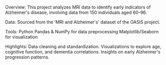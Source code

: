 Overview:
This project analyzes MRI data to identify early indicators of Alzheimer's disease, involving data from 150 individuals aged 60-96.

Data:
Sourced from the 'MRI and Alzheimer's' dataset of the OASIS project.

Tools:
Python
Pandas & NumPy for data preprocessing
Matplotlib/Seaborn for visualization

Highlights:
Data cleaning and standardization.
Visualizations to explore age, cognitive function, and dementia correlations.
Insights on early Alzheimer's progression patterns.
